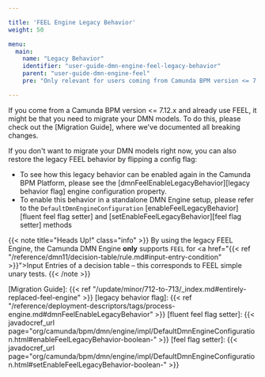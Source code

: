 ```yaml
---

title: 'FEEL Engine Legacy Behavior'
weight: 50

menu:
  main:
    name: "Legacy Behavior"
    identifier: "user-guide-dmn-engine-feel-legacy-behavior"
    parent: "user-guide-dmn-engine-feel"
    pre: "Only relevant for users coming from Camunda BPM version <= 7.12.0"

---
```


If you come from a Camunda BPM version <= 7.12.x and already use FEEL, it might be that you need to 
migrate your DMN models. To do this, please check out the [Migration Guide], where we've documented 
all breaking changes. 

If you don't want to migrate your DMN models right now, you can also restore the legacy FEEL 
behavior by flipping a config flag:

* To see how this legacy behavior can be enabled again in the Camunda BPM Platform, please see the
[dmnFeelEnableLegacyBehavior][legacy behavior flag] engine configuration property.
* To enable this behavior in a standalone DMN Engine setup, please refer to the `DefaultDmnEngineConfiguration`
[enableFeelLegacyBehavior][fluent feel flag setter] and [setEnableFeelLegacyBehavior][feel flag setter] 
methods

{{< note title="Heads Up!" class="info" >}}
By using the legacy FEEL Engine, the Camunda DMN Engine **only** supports `FEEL` for 
<a href="{{< ref "/reference/dmn11/decision-table/rule.md#input-entry-condition" >}}">Input Entries</a> of a decision table – this corresponds to FEEL 
simple unary tests.
{{< /note >}}

[Migration Guide]: {{< ref "/update/minor/712-to-713/_index.md#entirely-replaced-feel-engine" >}}
[legacy behavior flag]: {{< ref "/reference/deployment-descriptors/tags/process-engine.md#dmnFeelEnableLegacyBehavior" >}}
[fluent feel flag setter]: {{< javadocref_url page="org/camunda/bpm/dmn/engine/impl/DefaultDmnEngineConfiguration.html#enableFeelLegacyBehavior-boolean-" >}}
[feel flag setter]: {{< javadocref_url page="org/camunda/bpm/dmn/engine/impl/DefaultDmnEngineConfiguration.html#setEnableFeelLegacyBehavior-boolean-" >}}
